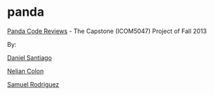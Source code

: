 panda
=====

[Panda Code Reviews](http://pandacode.sytes.net/ "Panda Code Review Site") - The Capstone (ICOM5047) Project of Fall 2013

By:

[Daniel Santiago](https://github.com/danysantiago "danysantiago")

[Nelian Colon](http://github.com/nelii28o2 "nelii28o2")

[Samuel Rodriguez](http://github.com/samus250 "samus250")



